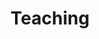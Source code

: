 ---
# An instance of the Pages widget.
# Documentation: https://wowchemy.com/docs/page-builder/
widget: projects
widghet-url: #teaching

# This file represents a page section.
headless: true

# Order that this section appears on the page.
weight: 60

title: Teaching
subtitle:

content:
  # Filter on criteria
  filters:
    folders:
      - post
    tag: ''
    category: ''
    publication_type: ''
    author: ''
    exclude_featured: false
    exclude_future: false
    exclude_past: false
  # Choose how many pages you would like to display (0 = all pages)
  count: 5
  # Choose how many pages you would like to offset by
  offset: 0
  # Page order: descending (desc) or ascending (asc) date.
  order: desc

design:
  # Choose a view for the listings:
  view: compact
  columns: '2'
---